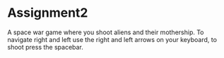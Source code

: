 # Assignment2
A space war game where you shoot aliens and their mothership.
To navigate right and left use the right and left arrows on your keyboard, to shoot press the spacebar.
